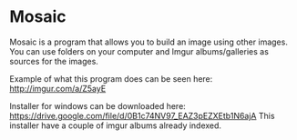 # Mosaic
Mosaic is a program that allows you to build an image using other images.
You can use folders on your computer and Imgur albums/galleries as sources for the images.

Example of what this program does can be seen here: http://imgur.com/a/Z5ayE

Installer for windows can be downloaded here: https://drive.google.com/file/d/0B1c74NV97_EAZ3pEZXEtb1N6ajA
This installer have a couple of imgur albums already indexed.

